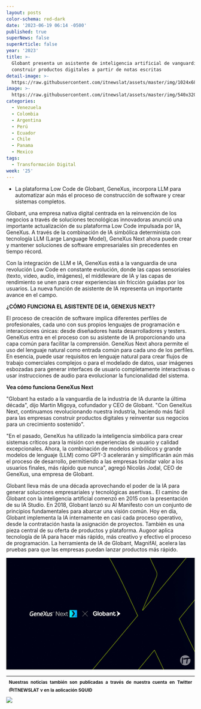 ```yaml
---
layout: posts
color-schema: red-dark
date: '2023-06-19 06:14 -0500'
published: true
superNews: false
superArticle: false
year: '2023'
title: >-
  Globant presenta un asistente de inteligencia artificial de vanguardia para
  construir productos digitales a partir de notas escritas
detail-image: >-
  https://raw.githubusercontent.com/itnewslat/assets/master/img/1024x680/next-globant-g.jpg
image: >-
  https://raw.githubusercontent.com/itnewslat/assets/master/img/540x320/next-globant-p.jpg
categories:
  - Venezuela
  - Colombia
  - Argentina
  - Perú
  - Ecuador
  - Chile
  - Panama
  - Mexico
tags:
  - Transformación Digital
week: '25'
---
```

- La plataforma Low Code de Globant, GeneXus, incorpora LLM para automatizar aún más el proceso de construcción de software y crear sistemas completos.

Globant, una empresa nativa digital centrada en la reinvención de los negocios a través de soluciones tecnológicas innovadoras anunció una importante actualización de su plataforma Low Code impulsada por IA, GeneXus. A través de la combinación de IA simbólica determinista con tecnología LLM (Large Language Model), GeneXus Next ahora puede crear y mantener soluciones de software empresariales sin precedentes en tiempo récord.

Con la integración de LLM e IA, GeneXus está a la vanguardia de una revolución Low Code en constante evolución, donde las capas sensoriales (texto, video, audio, imágenes), el middleware de IA y las capas de rendimiento se unen para crear experiencias sin fricción guiadas por los usuarios. La nueva función de asistente de IA representa un importante avance en el campo.

**¿CÓMO FUNCIONA EL ASISTENTE DE IA, GENEXUS NEXT?**

El proceso de creación de software implica diferentes perfiles de profesionales, cada uno con sus propios lenguajes de programación e interacciones únicas: desde diseñadores hasta desarrolladores y testers. GeneXus entra en el proceso con su asistente de IA proporcionando una capa común para facilitar la comprensión. GeneXus Next ahora permite el uso del lenguaje natural como entrada común para cada uno de los perfiles. En esencia, puede usar requisitos en lenguaje natural para crear flujos de trabajo comerciales complejos o para el modelado de datos, usar imágenes esbozadas para generar interfaces de usuario completamente interactivas o usar instrucciones de audio para evolucionar la funcionalidad del sistema.

**Vea cómo funciona GeneXus Next**

"Globant ha estado a la vanguardia de la industria de IA durante la última década", dijo Martin Migoya, cofundador y CEO de Globant. "Con GeneXus Next, continuamos revolucionando nuestra industria, haciendo más fácil para las empresas construir productos digitales y reinventar sus negocios para un crecimiento sostenido".

"En el pasado, GeneXus ha utilizado la inteligencia simbólica para crear sistemas críticos para la misión con experiencias de usuario y calidad excepcionales. Ahora, la combinación de modelos simbólicos y grande modelos de lenguaje (LLM) como GPT-3 acelerarán y simplificarán aún más el proceso de desarrollo, permitiendo a las empresas brindar valor a los usuarios finales, más rápido que nunca", agregó Nicolás Jodal, CEO de GeneXus, una empresa de Globant.

Globant lleva más de una década aprovechando el poder de la IA para generar soluciones empresariales y tecnológicas asertivas.. El camino de Globant con la inteligencia artificial comenzó en 2015 con la presentación de su IA Studio. En 2018, Globant lanzó su AI Manifesto con un conjunto de principios fundamentales para abarcar una visión común. Hoy en día, Globant implementa la IA internamente en casi cada proceso operativo, desde la contratación hasta la asignación de proyectos. También es una pieza central de su oferta de productos y plataforma. Augoor aplica tecnología de IA para hacer más rápido, más creativo y efectivo el proceso de programación. La herramienta de IA de Globant, MagnifAI, acelera las pruebas para que las empresas puedan lanzar productos más rápido.

![](https://raw.githubusercontent.com/itnewslat/assets/master/img/540x320/next-globant-p.jpg)

<table style="height: 42px;" width="569">
<tbody>
<tr>
<td style="text-align: justify;"><sub><strong>Nuestras noticias también son publicadas a través de nuestra cuenta en Twitter <a href="https://twitter.com/itnewslat?lang=es">@ITNEWSLAT</a> y en la aplicación <a href="https://squidapp.co/en/">SQUID</a></strong></sub></td>
</tr>
</tbody>
</table>
<img src="https://tracker.metricool.com/c3po.jpg?hash=56f88a41e39ab42c063cc51676587a04"/>